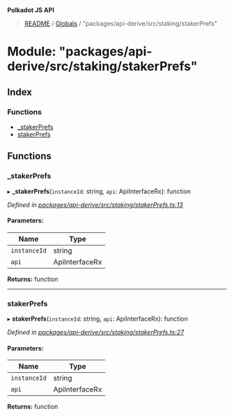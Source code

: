 **Polkadot JS API**

> [README](../README.md) / [Globals](../globals.md) / "packages/api-derive/src/staking/stakerPrefs"

# Module: "packages/api-derive/src/staking/stakerPrefs"

## Index

### Functions

* [\_stakerPrefs](_packages_api_derive_src_staking_stakerprefs_.md#_stakerprefs)
* [stakerPrefs](_packages_api_derive_src_staking_stakerprefs_.md#stakerprefs)

## Functions

### \_stakerPrefs

▸ **_stakerPrefs**(`instanceId`: string, `api`: ApiInterfaceRx): function

*Defined in [packages/api-derive/src/staking/stakerPrefs.ts:13](https://github.com/polkadot-js/api/blob/0c4cc51f7/packages/api-derive/src/staking/stakerPrefs.ts#L13)*

#### Parameters:

Name | Type |
------ | ------ |
`instanceId` | string |
`api` | ApiInterfaceRx |

**Returns:** function

___

### stakerPrefs

▸ **stakerPrefs**(`instanceId`: string, `api`: ApiInterfaceRx): function

*Defined in [packages/api-derive/src/staking/stakerPrefs.ts:27](https://github.com/polkadot-js/api/blob/0c4cc51f7/packages/api-derive/src/staking/stakerPrefs.ts#L27)*

#### Parameters:

Name | Type |
------ | ------ |
`instanceId` | string |
`api` | ApiInterfaceRx |

**Returns:** function
